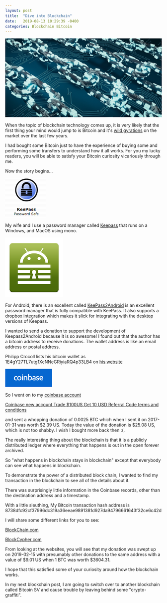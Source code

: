 ```yaml
---
layout: post
title:  "Dive into Blockchain"
date:   2019-08-13 10:29:39 -0400
categories: Blockchain Bitcoin 
---
```


<img alt='Blockchain image' src="/assets/blockchain-3750157_1280.jpg"/>

When the topic of blockchain technology comes up, it is very likely that the first thing your mind would jump to is Bitcoin and it's [wild gyrations](https://www.coinbase.com/price/bitcoin) on the market over the last few years.

I had bought some Bitcoin just to have the experience of buying some and performing some transfers to understand how it all works.  For you my lucky readers, you will be able to satisfy your Bitcoin curiosity vicariously through me. 

Now the story begins...

<img src='/assets/keypass.png' title='KeyPass logo'/>

My wife and I use a password manager called [Keepass](https://keepass.info) that runs on a Windows, and MacOS using mono. 

<img src='/assets/Keypass2Android.PNG'  title='KeePass2Android logo'/>

For Android, there is an excellent called [KeePass2Android](https://play.google.com/store/apps/details?id=keepass2android.keepass2android&hl=en) is an excellent password manager that is fully compatible with KeePass.  It also supports a dropbox integration which makes it slick for integrating with the desktop versions of Keepass.  

I wanted to send a donation to support the development of Keepass2Android because it is so awesome! I found out that the author has a bitcoin address to receive donations.  The wallet address is like an email address or postal address. 

Philipp Crocoll lists his bitcoin wallet as 1E4gY27TL7utg1XcNNeGRiyiaRQ4p33LB4 on [his website](http://philipp.crocoll.net/donate.php) 

<img src='/assets/coinbase.PNG'  title='Coinbase logo'/>

So I went on to my [coinbase account](https://www.coinbase.com/join/french_ae3)

 [Coinbase new account Trade $100US Get 10 USD Referral Code terms and conditions](https://support.coinbase.com/customer/portal/articles/683805) 

and sent a whopping donation of 0.0025 BTC which when I sent it on 2017-01-31 was worth $2.39 US.  Today the value of the donation is $25.08 US, which is not too shabby. I wish I bought more back then :(.

The really interesting thing about the blockchain is that it is a publicly distributed ledger where everything that happens is out in the open forever archived.  

So "what happens in blockchain stays in blockchain" except that everybody can see what happens in blockchain. 

To demonstrate the power of a distributed block chain, I wanted to find my transaction in the blockchain to see all of the details about it.  

There was surprisingly little information in the Coinbase records, other than the destination address and a timestamp.  

With a little sleuthing, My Bitcoin transaction hash address is 8738dfc92cf37996dc319a36eeae9891381d927da94796661643f32ce6c42d

I will share some different links for you to see:

[BlockChain.com](https://www.blockchain.com/btc/tx/928738dfc92cf37996dc319a36eeae9891381d927da94796661643f32ce6c42d?show_adv=true)

 [BlockCypher.com](https://live.blockcypher.com/btc/tx/928738dfc92cf37996dc319a36eeae9891381d927da94796661643f32ce6c42d/#advanced-details) 

From looking at the websites, you will see that my donation was swept up on 2019-02-15 with presumably other donations to the same address with a value of $9.01 US when 1 BTC was worth $3604.31.

I hope that this satisfied some of your curiosity around how the blockchain works.  

In my next blockchain post, I am going to switch over to another blockchain called Bitcoin SV and cause trouble by leaving behind some "crypto-graffiti".  


